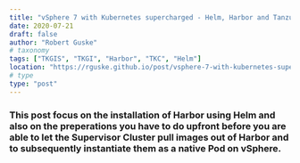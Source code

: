 ```yaml
---
title: "vSphere 7 with Kubernetes supercharged - Helm, Harbor and Tanzu Kubernetes Grid"
date: 2020-07-21
draft: false
author: "Robert Guske"
# taxonomy
tags: ["TKGIS", "TKGI", "Harbor", "TKC", "Helm"]
location: "https://rguske.github.io/post/vsphere-7-with-kubernetes-supercharged-helm-harbor-tkg/"
# type
type: "post"
---
```


### This post focus on the installation of Harbor using Helm and also on the preperations you have to do upfront before you are able to let the Supervisor Cluster pull images out of Harbor and to subsequently instantiate them as a native Pod on vSphere. 
